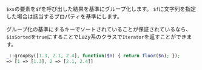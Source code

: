 `$xs`の要素を`$f`を呼び出した結果を基準にグループ化します。
`$f`に文字列を指定した場合は該当するプロパティを基準にします。

グループ化の基準にするキーでソートされていることが保証されているなら、
`$isSorted`を`true`にすることでLazy系のクラスで`Iterator`を返すことができます。

```php
_::groupBy([1.3, 2.1, 2.4], function($n) { return floor($n); });
=> [1 => [1.3], 2 => [2.1, 2.4]]
```
